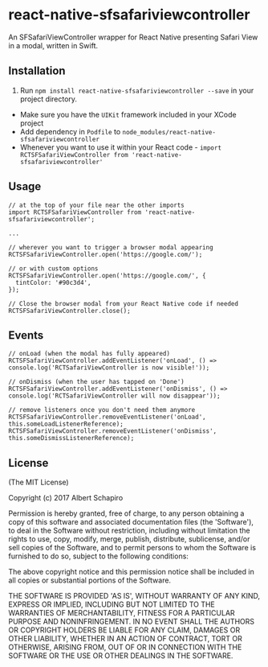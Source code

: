 react-native-sfsafariviewcontroller
=======================
An SFSafariViewController wrapper for React Native presenting Safari View in a modal, written in Swift.

## Installation

1. Run `npm install react-native-sfsafariviewcontroller --save` in your project directory.
- Make sure you have the `UIKit` framework included in your XCode project
- Add dependency in `Podfile` to `node_modules/react-native-sfsafariviewcontroller`
- Whenever you want to use it within your React code - `import RCTSFSafariViewController from 'react-native-sfsafariviewcontroller'`

## Usage

```
// at the top of your file near the other imports
import RCTSFSafariViewController from 'react-native-sfsafariviewcontroller';

...

// wherever you want to trigger a browser modal appearing
RCTSFSafariViewController.open('https://google.com/');

// or with custom options
RCTSFSafariViewController.open('https://google.com/', {
  tintColor: '#90c3d4',
});

// Close the browser modal from your React Native code if needed
RCTSFSafariViewController.close();

```

## Events

```
// onLoad (when the modal has fully appeared)
RCTSFSafariViewController.addEventListener('onLoad', () => console.log('RCTSafariViewController is now visible!'));

// onDismiss (when the user has tapped on 'Done')
RCTSFSafariViewController.addEventListener('onDismiss', () => console.log('RCTSafariViewController will now disappear'));

// remove listeners once you don't need them anymore
RCTSFSafariViewController.removeEventListener('onLoad',    this.someLoadListenerReference);
RCTSFSafariViewController.removeEventListener('onDismiss', this.someDismissListenerReference);
```

## License
(The MIT License)

Copyright (c) 2017 Albert Schapiro

Permission is hereby granted, free of charge, to any person obtaining a copy of this software and associated documentation files (the 'Software'), to deal in the Software without restriction, including without limitation the rights to use, copy, modify, merge, publish, distribute, sublicense, and/or sell copies of the Software, and to permit persons to whom the Software is furnished to do so, subject to the following conditions:

The above copyright notice and this permission notice shall be included in all copies or substantial portions of the Software.

THE SOFTWARE IS PROVIDED 'AS IS', WITHOUT WARRANTY OF ANY KIND, EXPRESS OR IMPLIED, INCLUDING BUT NOT LIMITED TO THE WARRANTIES OF MERCHANTABILITY, FITNESS FOR A PARTICULAR PURPOSE AND NONINFRINGEMENT. IN NO EVENT SHALL THE AUTHORS OR COPYRIGHT HOLDERS BE LIABLE FOR ANY CLAIM, DAMAGES OR OTHER LIABILITY, WHETHER IN AN ACTION OF CONTRACT, TORT OR OTHERWISE, ARISING FROM, OUT OF OR IN CONNECTION WITH THE SOFTWARE OR THE USE OR OTHER DEALINGS IN THE SOFTWARE.

